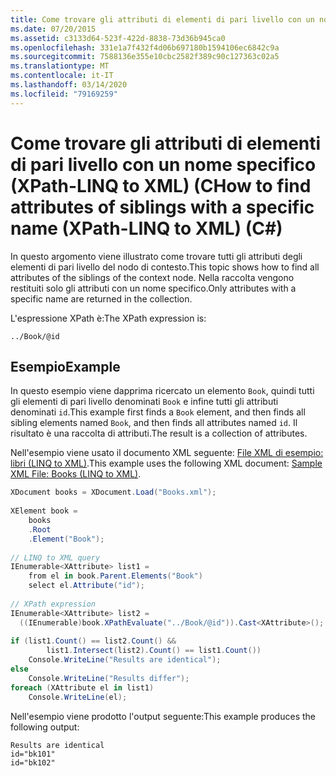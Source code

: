 ```yaml
---
title: Come trovare gli attributi di elementi di pari livello con un nome specifico (XPath-LINQ to XML) (C
ms.date: 07/20/2015
ms.assetid: c3133d64-523f-422d-8838-73d36b945ca0
ms.openlocfilehash: 331e1a7f432f4d06b697180b1594106ec6842c9a
ms.sourcegitcommit: 7588136e355e10cbc2582f389c90c127363c02a5
ms.translationtype: MT
ms.contentlocale: it-IT
ms.lasthandoff: 03/14/2020
ms.locfileid: "79169259"
---
```

# <a name="how-to-find-attributes-of-siblings-with-a-specific-name-xpath-linq-to-xml-c"></a><span data-ttu-id="9a1e8-102">Come trovare gli attributi di elementi di pari livello con un nome specifico (XPath-LINQ to XML) (C</span><span class="sxs-lookup"><span data-stu-id="9a1e8-102">How to find attributes of siblings with a specific name (XPath-LINQ to XML) (C#)</span></span>
<span data-ttu-id="9a1e8-103">In questo argomento viene illustrato come trovare tutti gli attributi degli elementi di pari livello del nodo di contesto.</span><span class="sxs-lookup"><span data-stu-id="9a1e8-103">This topic shows how to find all attributes of the siblings of the context node.</span></span> <span data-ttu-id="9a1e8-104">Nella raccolta vengono restituiti solo gli attributi con un nome specifico.</span><span class="sxs-lookup"><span data-stu-id="9a1e8-104">Only attributes with a specific name are returned in the collection.</span></span>  
  
 <span data-ttu-id="9a1e8-105">L'espressione XPath è:</span><span class="sxs-lookup"><span data-stu-id="9a1e8-105">The XPath expression is:</span></span>  
  
 `../Book/@id`  
  
## <a name="example"></a><span data-ttu-id="9a1e8-106">Esempio</span><span class="sxs-lookup"><span data-stu-id="9a1e8-106">Example</span></span>  
 <span data-ttu-id="9a1e8-107">In questo esempio viene dapprima ricercato un elemento `Book`, quindi tutti gli elementi di pari livello denominati `Book` e infine tutti gli attributi denominati `id`.</span><span class="sxs-lookup"><span data-stu-id="9a1e8-107">This example first finds a `Book` element, and then finds all sibling elements named `Book`, and then finds all attributes named `id`.</span></span> <span data-ttu-id="9a1e8-108">Il risultato è una raccolta di attributi.</span><span class="sxs-lookup"><span data-stu-id="9a1e8-108">The result is a collection of attributes.</span></span>  
  
 <span data-ttu-id="9a1e8-109">Nell'esempio viene usato il documento XML seguente: [File XML di esempio: libri (LINQ to XML)](./sample-xml-file-books-linq-to-xml.md).</span><span class="sxs-lookup"><span data-stu-id="9a1e8-109">This example uses the following XML document: [Sample XML File: Books (LINQ to XML)](./sample-xml-file-books-linq-to-xml.md).</span></span>  
  
```csharp  
XDocument books = XDocument.Load("Books.xml");  
  
XElement book =
    books  
    .Root  
    .Element("Book");  
  
// LINQ to XML query  
IEnumerable<XAttribute> list1 =  
    from el in book.Parent.Elements("Book")  
    select el.Attribute("id");  
  
// XPath expression  
IEnumerable<XAttribute> list2 =  
  ((IEnumerable)book.XPathEvaluate("../Book/@id")).Cast<XAttribute>();  
  
if (list1.Count() == list2.Count() &&  
        list1.Intersect(list2).Count() == list1.Count())  
    Console.WriteLine("Results are identical");  
else  
    Console.WriteLine("Results differ");  
foreach (XAttribute el in list1)  
    Console.WriteLine(el);  
```  
  
 <span data-ttu-id="9a1e8-110">Nell'esempio viene prodotto l'output seguente:</span><span class="sxs-lookup"><span data-stu-id="9a1e8-110">This example produces the following output:</span></span>  
  
```output  
Results are identical  
id="bk101"  
id="bk102"  
```  
  